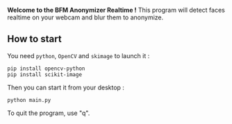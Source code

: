 **Welcome to the BFM Anonymizer Realtime !**
This program will detect faces realtime on your webcam and blur them to anonymize.

## How to start
You need `python`, `OpenCV` and `skimage` to launch it :
```
pip install opencv-python
pip install scikit-image
```

Then you can start it from your desktop :
```
python main.py
```

To quit the program, use "q".
